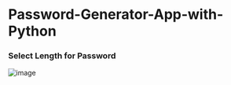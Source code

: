 # Password-Generator-App-with-Python


### Select Length for Password 
![image](https://user-images.githubusercontent.com/20369800/99533460-f1fe3200-29cb-11eb-8b5c-04fc1ee9376b.png)
